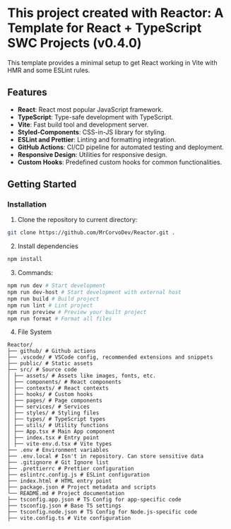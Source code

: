 # This project created with Reactor: A Template for React + TypeScript SWC Projects (v0.4.0)

This template provides a minimal setup to get React working in Vite with HMR and some ESLint rules.

## Features

- **React**: React most popular JavaScript framework.
- **TypeScript**: Type-safe development with TypeScript.
- **Vite**: Fast build tool and development server.
- **Styled-Components**: CSS-in-JS library for styling.
- **ESLint and Prettier**: Linting and formatting integration.
- **GitHub Actions**: CI/CD pipeline for automated testing and deployment.
- **Responsive Design**: Utilities for responsive design.
- **Custom Hooks**: Predefined custom hooks for common functionalities.

## Getting Started

### Installation

1. Clone the repository to current directory:

```sh
git clone https://github.com/MrCorvoDev/Reactor.git .
```

2. Install dependencies

```sh
npm install
```

3. Commands:

```sh
npm run dev # Start development
npm run dev-host # Start development with external host
npm run build # Build project
npm run lint # Lint project
npm run preview # Preview your built project
npm run format # Format all files
```

4. File System

```
Reactor/
├── github/ # Github actions
├── .vscode/ # VSCode config, recommended extensions and snippets
├── public/ # Static assets
├── src/ # Source code
│ ├── assets/ # Assets like images, fonts, etc.
│ ├── components/ # React components
│ ├── contexts/ # React contexts
│ ├── hooks/ # Custom hooks
│ ├── pages/ # Page components
│ ├── services/ # Services
│ ├── styles/ # Styling files
│ ├── types/ # TypeScript types
│ ├── utils/ # Utility functions
│ ├── App.tsx # Main App component
│ ├── index.tsx # Entry point
│ ├── vite-env.d.tsx # Vite types
├── .env # Environment variables
├── .env.local # Isn't in repository. Can store sensitive data
├── .gitignore # Git Ignore list
├── .prettierrc # Prettier configuration
├── eslintrc.config.js # ESLint configuration
├── index.html # HTML entry point
├── package.json # Project metadata and scripts
└── README.md # Project documentation
├── tsconfig.app.json # TS Config for app-specific code
├── tsconfig.json # Base TS settings
├── tsconfig.node.json # TS Config for Node.js-specific code
├── vite.config.ts # Vite configuration
```
